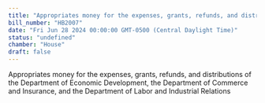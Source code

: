 ```yaml
---
title: "Appropriates money for the expenses, grants, refunds, and distributions of the Department of Economic Development, the Department of Commerce and Insurance, and the Department of Labor and Industrial Relations"
bill_number: "HB2007"
date: "Fri Jun 28 2024 00:00:00 GMT-0500 (Central Daylight Time)"
status: "undefined"
chamber: "House"
draft: false
---
```

Appropriates money for the expenses, grants, refunds, and distributions of the Department of Economic Development, the Department of Commerce and Insurance, and the Department of Labor and Industrial Relations
